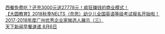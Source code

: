   
[西餐免费吃？还充3000元送27778元！疯狂赚钱的商业模式！](http://www.dianyue.me/archives/802/iloq8m68owmhgoin/)  
[【大圆教育】2018秋季NELTS（奈思）幼少儿全国英语等级考试报名开始啦！](http://www.dianyue.me/archives/908/ol304cncug3mjiz8/)  
[2017-2018年度广州优秀企业家候选人展示（三）](http://www.dianyue.me/archives/150/1sj912c6xx3q1dvx/)  
[天下新闻早餐速递 8月6日](http://www.dianyue.me/archives/746/b5rvsbidhhz5f3gd/)